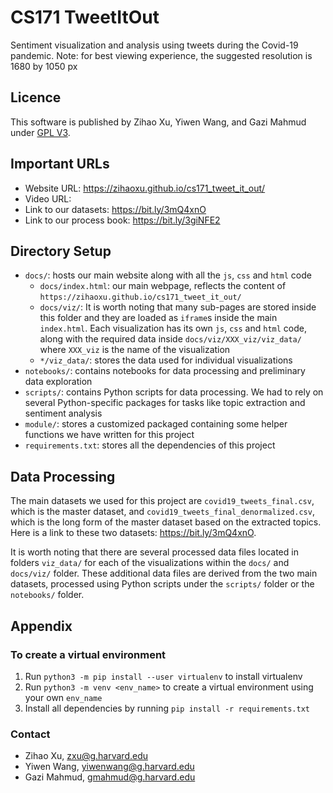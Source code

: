# CS171 TweetItOut
Sentiment visualization and analysis using tweets during the Covid-19 pandemic. Note: for best viewing experience, the suggested resolution is 1680 by 1050 px

## Licence
This software is published by Zihao Xu, Yiwen Wang, and Gazi Mahmud under  [GPL V3](https://www.gnu.org/licenses/gpl-3.0.html).

## Important URLs
- Website URL: https://zihaoxu.github.io/cs171_tweet_it_out/  
- Video URL: 
- Link to our datasets: https://bit.ly/3mQ4xnO  
- Link to our process book: https://bit.ly/3giNFE2  

## Directory Setup
- `docs/`: hosts our main website along with all the `js`, `css` and `html` code
	- `docs/index.html`: our main webpage, reflects the content of `https://zihaoxu.github.io/cs171_tweet_it_out/ `
	- `docs/viz/`: It is worth noting that many sub-pages are stored inside this folder and they are loaded as `iframe`s inside the main `index.html`. Each visualization has its own `js`, `css` and `html` code, along with the required data inside `docs/viz/XXX_viz/viz_data/` where `XXX_viz` is the name of the visualization
	- `*/viz_data/`: stores the data used for individual visualizations
- `notebooks/`: contains notebooks for data processing and preliminary data exploration
- `scripts/`: contains Python scripts for data processing. We had to rely on several Python-specific packages for tasks like topic extraction and sentiment analysis
- `module/`: stores a customized packaged containing some helper functions we have written for this project
- `requirements.txt`: stores all the dependencies of this project

## Data Processing
The main datasets we used for this project are `covid19_tweets_final.csv`, which is the master dataset, and `covid19_tweets_final_denormalized.csv`, which is the long form of the master dataset based on the extracted topics. Here is a link to these two datasets: https://bit.ly/3mQ4xnO.

It is worth noting that there are several processed data files located in folders `viz_data/` for each of the visualizations within the `docs/` and `docs/viz/` folder. These additional data files are derived from the two main datasets, processed using Python scripts under the `scripts/` folder or the `notebooks/` folder.

## Appendix
### To create a virtual environment
1. Run `python3 -m pip install --user virtualenv` to install virtualenv 
2. Run `python3 -m venv <env_name>` to create a virtual environment using your own `env_name`
3. Install all dependencies by running `pip install -r requirements.txt`

### Contact
- Zihao Xu, zxu@g.harvard.edu
- Yiwen Wang, yiwenwang@g.harvard.edu
- Gazi Mahmud, gmahmud@g.harvard.edu